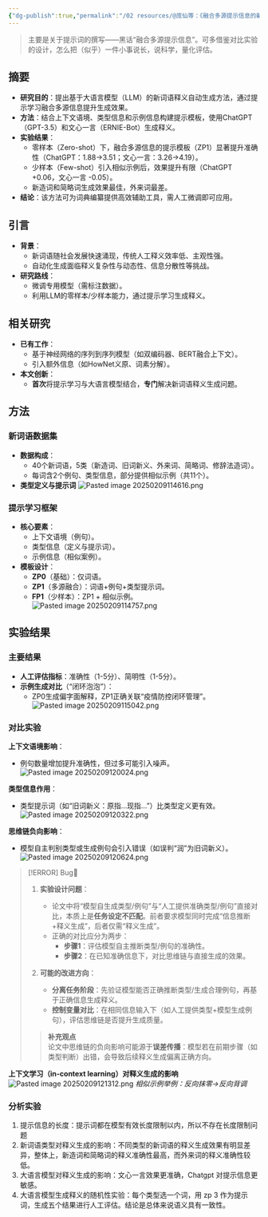 ```yaml
---
{"dg-publish":true,"permalink":"/02 resources/@庞仙等：《融合多源提示信息的新词语释义自动生成》/","created":"2025-02-09T11:28:35.949+08:00","updated":"2025-03-23T19:30:31.388+08:00"}
---
```


> 主要是关于提示词的撰写——黑话“融合多源提示信息”。可多借鉴对比实验的设计，怎么把（似乎）一件小事说长，说科学，量化评估。
  
## 摘要
- **研究目的**：提出基于大语言模型（LLM）的新词语释义自动生成方法，通过提示学习融合多源信息提升生成效果。
- **方法**：结合上下文语境、类型信息和示例信息构建提示模板，使用ChatGPT（GPT-3.5）和文心一言（ERNIE-Bot）生成释义。
- **实验结果**：
	- 零样本（Zero-shot）下，融合多源信息的提示模板（ZP1）显著提升准确性（ChatGPT：1.88→3.51；文心一言：3.26→4.19）。
	- 少样本（Few-shot）引入相似示例后，效果提升有限（ChatGPT +0.06，文心一言 -0.05）。
	- 新造词和简略词生成效果最佳，外来词最差。
- **结论**：该方法可为词典编纂提供高效辅助工具，需人工微调即可应用。

## 引言
- **背景**：
	- 新词语随社会发展快速涌现，传统人工释义效率低、主观性强。
	- 自动化生成面临释义复杂性与动态性、信息分散性等挑战。
- **研究路线**：
	- 微调专用模型（需标注数据）。
	- 利用LLM的零样本/少样本能力，通过提示学习生成释义。

## 相关研究
- **已有工作**：
	- 基于神经网络的序列到序列模型（如双编码器、BERT融合上下文）。
	- 引入额外信息（如HowNet义原、词素分解）。
- **本文创新**：
	- **首次**将提示学习与大语言模型结合，**专门**解决新词语释义生成问题。

## 方法
### 新词语数据集
- **数据构成**：
	- 40个新词语，5类（新造词、旧词新义、外来词、简略词、修辞法造词）。
	- 每词含2个例句、类型信息，部分提供相似示例（共11个）。
- **类型定义与提示词**
![Pasted image 20250209114616.png](/img/user/09%20settings/Z%20attachment/Pasted%20image%2020250209114616.png)

### 提示学习框架
- **核心要素**：
	- 上下文语境（例句）。
	- 类型信息（定义与提示词）。
	- 示例信息（相似案例）。
- **模板设计**：
	- **ZP0**（基础）：仅词语。
	- **ZP1**（多源融合）：词语+例句+类型提示词。
	- **FP1**（少样本）：ZP1 + 相似示例。
![Pasted image 20250209114757.png](/img/user/09%20settings/Z%20attachment/Pasted%20image%2020250209114757.png)

## 实验结果
### 主要结果
- **人工评估指标**：准确性（1-5分）、简明性（1-5分）。
- **示例生成对比**（“闭环泡泡”）：
  - ZP0生成偏字面解释，ZP1正确关联“疫情防控闭环管理”。
![Pasted image 20250209115042.png](/img/user/09%20settings/Z%20attachment/Pasted%20image%2020250209115042.png)

### 对比实验
**上下文语境影响**：
   - 例句数量增加提升准确性，但过多可能引入噪声。
![Pasted image 20250209120024.png](/img/user/09%20settings/Z%20attachment/Pasted%20image%2020250209120024.png)

**类型信息作用**：
   - 类型提示词（如“旧词新义：原指…现指…”）比类型定义更有效。
![Pasted image 20250209120322.png](/img/user/09%20settings/Z%20attachment/Pasted%20image%2020250209120322.png)

**思维链负向影响**：
   - 模型自主判别类型或生成例句会引入错误（如误判“润”为旧词新义）。
![Pasted image 20250209120624.png](/img/user/09%20settings/Z%20attachment/Pasted%20image%2020250209120624.png)

> [!ERROR] Bug🐞
> 1. **实验设计问题**：
>     - 论文中将“模型自生成类型/例句”与“人工提供准确类型/例句”直接对比，本质上是**任务设定不匹配**。前者要求模型同时完成“信息推断+释义生成”，后者仅需“释义生成”。
>     - 正确的对比应分为两步：
>       - **步骤1**：评估模型自主推断类型/例句的准确性。
>       - **步骤2**：在已知准确信息下，对比思维链与直接生成的效果。
>  
>  2. **可能的改进方向**：
>     - **分离任务阶段**：先验证模型能否正确推断类型/生成合理例句，再基于正确信息生成释义。
>     - **控制变量对比**：在相同信息输入下（如人工提供类型+模型生成例句），评估思维链是否提升生成质量。
>  
>  > **补充观点**  
>  > 论文中思维链的负向影响可能源于**误差传播**：模型若在前期步骤（如类型判断）出错，会导致后续释义生成偏离正确方向。

**上下文学习（in-context learning）对释义生成的影响**
![Pasted image 20250209121312.png](/img/user/09%20settings/Z%20attachment/Pasted%20image%2020250209121312.png)
*相似示例举例：反向抹零→反向背调*

### 分析实验
1. 提示信息的长度：提示词都在模型有效长度限制以内，所以不存在长度限制问题
2. 新词语类型对释义生成的影响：不同类型的新词语的释义生成效果有明显差异，整体上，新造词和简略词的释义准确性最高，而外来词的释义准确性较低。
3. 大语言模型对释义生成的影响：文心一言效果更准确，Chatgpt 对提示信息更敏感。
4. 大语言模型生成释义的随机性实验：每个类型选一个词，用 zp 3 作为提示词，生成五个结果进行人工评估。结论是总体来说语义具有一致性。

